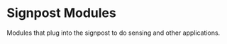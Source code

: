 Signpost Modules
================

Modules that plug into the signpost to do sensing and other applications.
